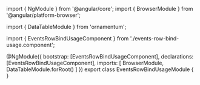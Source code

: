 import { NgModule } from '@angular/core';
import { BrowserModule } from '@angular/platform-browser';
  
import { DataTableModule } from 'ornamentum';
  
import { EventsRowBindUsageComponent } from './events-row-bind-usage.component';

@NgModule({
 bootstrap: [EventsRowBindUsageComponent],
 declarations: [EventsRowBindUsageComponent],
 imports: [
    BrowserModule, 
    DataTableModule.forRoot()
  ]
})
export class EventsRowBindUsageModule {
}
